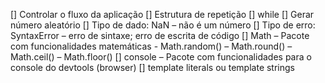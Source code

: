 [] Controlar o fluxo da aplicação
[] Estrutura de repetição
    [] while
[] Gerar número aleatório
[] Tipo de dado: NaN
    – não é um número
[] Tipo de erro: SyntaxError
    – erro de sintaxe; erro de escrita de código
[] Math
    – Pacote com funcionalidades matemáticas
    - Math.random()
    – Math.round() – Math.ceil() – Math.floor()
[] console
    – Pacote com funcionalidades para o console do devtools (browser)
[] template literals ou template strings